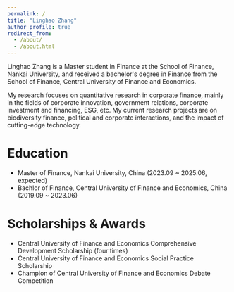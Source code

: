 ```yaml
---
permalink: /
title: "Linghao Zhang"
author_profile: true
redirect_from: 
  - /about/
  - /about.html
---
```


Linghao Zhang is a Master student in Finance at the School of Finance, Nankai University, and received a bachelor's degree in Finance from the School of Finance, Central University of Finance and Economics.

My research focuses on quantitative research in corporate finance, mainly in the fields of corporate innovation, government relations, corporate investment and financing, ESG, etc. 
My current research projects are on biodiversity finance, political and corporate interactions, and the impact of cutting-edge technology.

Education
======
-   Master of Finance, Nankai University, China (2023.09 ~ 2025.06, expected)
-   Bachlor of Finance, Central University of Finance and Economics, China (2019.09 ~ 2023.06)

Scholarships & Awards
======
-   Central University of Finance and Economics Comprehensive Development Scholarship (four times)
-   Central University of Finance and Economics Social Practice Scholarship
-   Champion of Central University of Finance and Economics Debate Competition
